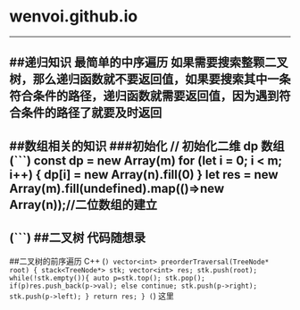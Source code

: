 # wenvoi.github.io
---
##递归知识
最简单的中序遍历
如果需要搜索整颗二叉树，那么递归函数就不要返回值，如果要搜索其中一条符合条件的路径，递归函数就需要返回值，因为遇到符合条件的路径了就要及时返回
---
##数组相关的知识
###初始化
 // 初始化二维 dp 数组
 (```)
  const dp = new Array(m)
  for (let i = 0; i < m; i++) {
    dp[i] = new Array(n).fill(0)
  }
  let res = new Array(m).fill(undefined).map(()=>new Array(n));//二位数组的建立
  ---
  (```)
##二叉树
代码随想录
---
##二叉树的前序遍历
C++
(```)
 vector<int> preorderTraversal(TreeNode* root) {
       stack<TreeNode*> stk;
       vector<int> res;
       stk.push(root);
       while(!stk.empty()){
           auto p=stk.top();
           stk.pop();
           if(p)res.push_back(p->val);
           else continue;
           stk.push(p->right);
           stk.push(p->left);
       }
       return res;
    }
    (```)
这里
